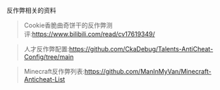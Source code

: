 反作弊相关的资料
>Cookie香脆曲奇饼干的反作弊测评:https://www.bilibili.com/read/cv17619349/

>人才反作弊配置:https://github.com/CkaDebug/Talents-AntiCheat-Config/tree/main

>Minecraft反作弊列表:https://github.com/ManInMyVan/Minecraft-Anticheat-List
